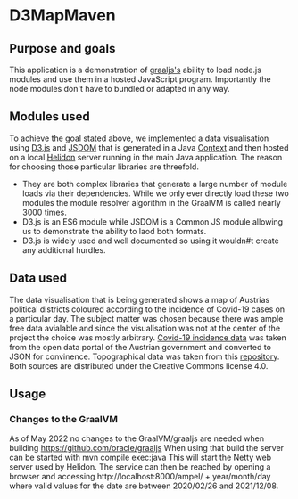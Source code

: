 # D3MapMaven

## Purpose and goals

This application is a demonstration of [graaljs's](https://github.com/oracle/graaljs) ability to load node.js modules and use them in a hosted JavaScript program.
Importantly the node modules don't have to bundled or adapted in any way.

## Modules used

To achieve the goal stated above, we implemented a data visualisation using [D3.js](https://d3js.org/) and [JSDOM](https://github.com/jsdom/jsdom) that is generated in a Java [Context](https://www.graalvm.org/sdk/javadoc/org/graalvm/polyglot/Context.html) and then hosted on a local [Helidon](https://helidon.io/) server running in the main Java application.
The reason for choosing those particular libraries are threefold. 
- They are both complex libraries that generate a large number of module loads via their dependencies. While we only ever directly load these two modules the module resolver algorithm in the GraalVM is called nearly 3000 times.
- D3.js is an ES6 module while JSDOM is a Common JS module allowing us to demonstrate the ability to laod both formats.
- D3.js is widely used and well documented so using it wouldn#t create any additional hurdles.

## Data used

The data visualisation that is being generated shows a map of Austrias political districts coloured according to the incidence of Covid-19 cases on a particular day. The subject matter was chosen because there was ample free data avialable and since the visualisation was not at the center of the project the choice was mostly arbitrary. [Covid-19 incidence data](https://www.data.gv.at/katalog/dataset/covid-19-daten-covid19-faelle-je-gkz/resource/91528b11-44cf-4c03-ad62-209f8a704f9b) was taken from the open data portal of the Austrian government and converted to JSON for convinence. Topographical data was taken from this [repository](https://github.com/ginseng666/GeoJSON-TopoJSON-Austria/blob/master/2021/simplified-99.5/bezirke_995_geo.json). Both sources are distributed under the Creative Commons license 4.0.

## Usage

### Changes to the GraalVM

As of May 2022 no changes to the GraalVM/graaljs are needed when building https://github.com/oracle/graaljs
When using that build the server can be started with  mvn compile exec:java
This will start the Netty web server used by Helidon. The service can then be reached by opening a browser and accessing
http://localhost:8000/ampel/ + year/month/day
where valid values for the date are between 2020/02/26 and 2021/12/08.
